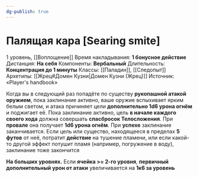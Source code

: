 ```yaml
---
dg-publish: true
---
```

# Палящая кара [Searing smite]
1 уровень, [[Воплощение]]
Время накладывания: **1 бонусное действие**
Дистанция: **На себя**
Компоненты: **Вербальный**
Длительность: **Концентрация до 1 минуты**
Классы: [[Паладин]], [[Следопыт]]
Архетипы: [[Жрец#Домен Кузни|Домен Кузни (Жрец)]]
Источник: «Player's handbook»

Когда вы в следующий раз попадёте по существу **рукопашной атакой оружием**, пока заклинание активно, ваше оружие вспыхивает ярким белым светом, и атака причиняет цели **дополнительно 1d6 урона огнём** и поджигает её. Пока заклинание активно, цель **в начале каждого своего хода** должна совершать **спасбросок Телосложения**. При **провале** она получает **1d6 урона огнём**. При **успехе** заклинание заканчивается. Если цель или существо, находящееся в пределах **5 футов** от неё, потратит **действие** на тушение пламени, или если какой-то другой эффект потушит пламя (например, погружение в воду), заклинание тоже закончится

**На больших уровнях.** Если **ячейка >= 2-го уровня**, **первичный дополнительный урон от атаки** увеличивается на **1к6 за уровень**